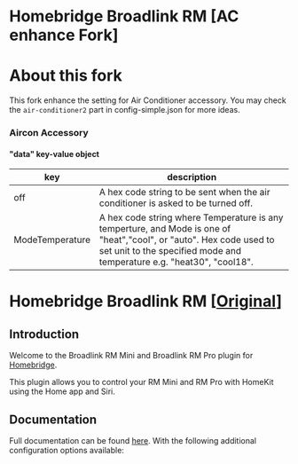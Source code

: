 # Homebridge Broadlink RM [AC enhance Fork]

# About this fork

This fork enhance the setting for Air Conditioner accessory. You may check the `air-conditioner2` part in config-simple.json for more ideas.

### Aircon Accessory

#### "data" key-value object

key | description
--- | -----------
off | A hex code string to be sent when the air conditioner is asked to be turned off.
ModeTemperature | A hex code string where Temperature is any temperture, and Mode is one of "heat","cool", or "auto". Hex code used to set unit to the specified mode and temperature e.g. "heat30", "cool18".


# Homebridge Broadlink RM [[Original](https://github.com/lprhodes/homebridge-broadlink-rm)]

## Introduction
Welcome to the Broadlink RM Mini and Broadlink RM Pro plugin for [Homebridge](https://github.com/nfarina/homebridge).

This plugin allows you to control your RM Mini and RM Pro with HomeKit using the Home app and Siri.

## Documentation

Full documentation can be found [here](https://lprhodes.github.io/slate/). With the following additional configuration options available:
